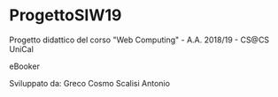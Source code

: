 # ProgettoSIW19
Progetto didattico del corso "Web Computing" - A.A. 2018/19 - CS@CS UniCal

eBooker


Sviluppato da:
Greco Cosmo
Scalisi Antonio
